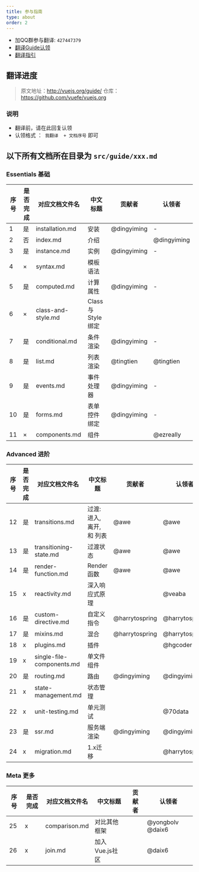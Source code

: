 ```yaml
---
title: 参与指南
type: about
order: 2
---
```


- 加QQ群参与翻译: `427447379`
- [翻译Guide认领](https://github.com/vuefe/vuejs.org/issues/1)
- [翻译指引](https://github.com/vuefe/vuejs.org/issues/25)

## 翻译进度

> 原文地址：http://vuejs.org/guide/
> 仓库：https://github.com/vuefe/vuejs.org

### 说明

- 翻译前，请在此回复认领
- 认领格式 ：` 我翻译  + 文档序号`  即可

## 以下所有文档所在目录为 `src/guide/xxx.md`

### Essentials  基础

序号 | 是否完成  | 对应文档文件名 | 中文标题  | 贡献者 | 认领者
----- | ------- | ------------- | --- | --- | ---
1 | 是 |  installation.md | 安装 | @dingyiming | -
2 | 否 | index.md |  介绍 |   | @dingyiming
3 | 是 | instance.md | 实例 |  @dingyiming | -
4 | × | syntax.md  | 模板语法 | | |
5 | 是 | computed.md | 计算属性 |  @dingyiming | -
6 | × | class-and-style.md | Class 与 Style 绑定 |   | 
7 | 是 |  conditional.md  | 条件渲染 | @dingyiming | -
8 | 是 | list.md |  列表渲染 | @tingtien | @tingtien
9 | 是 | events.md | 事件处理器 | @dingyiming | - 
10 | 是 |  forms.md  | 表单控件绑定 | @dingyiming | -
11 | × | components.md |  组件 |  | @ezreally

### Advanced  进阶

序号 | 是否完成  | 对应文档文件名 | 中文标题 | 贡献者 | 认领者
----- | ------- | ------------- | --- | --- | ---
12 | 是 | transitions.md | 过渡: 进入, 离开, 和 列表 | @awe | @awe
13 | 是 | transitioning-state.md | 过渡状态 |  @awe | @awe
14 | 是 | render-function.md |  Render 函数 |  @awe | @awe
15 | x | reactivity.md |  深入响应式原理 |  | @veaba
16 | 是 | custom-directive.md |  自定义指令 | @harrytospring | @harrytospring
17 | 是 | mixins.md |  混合 |  @harrytospring | @harrytospring
18 | x | plugins.md |  插件 |  | @hgcoder
19 | x | single-file-components.md |  单文件组件 | | 
20 | 是 | routing.md | 路由 | @dingyiming | @dingyiming
21 | x | state-management.md |  状态管理 | | 
22 | x | unit-testing.md | 单元测试 |  | @70data
23 | 是 | ssr.md |  服务端渲染 | @dingyiming | @dingyiming
24 | x  | migration.md | 1.x迁移 |   | @harrytospring 

### Meta  更多

序号 | 是否完成  | 对应文档文件名 | 中文标题 | 贡献者 | 认领者
----- | ------- | ------------- | --- | --- | ---
25 | x |  comparison.md |   对比其他框架 |   | @yongbolv @daix6
26 | x |  join.md |  加入Vue.js社区 |  | @daix6
